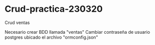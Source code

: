 # Crud-practica-230320
Crud ventas


Necesario crear BDD llamada "ventas"
Cambiar contraseña de usuario postgres ubicado el archivo "ormconfig.json"
